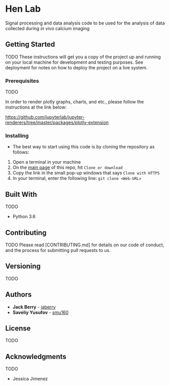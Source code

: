 # Hen Lab 

Signal processing and data analysis code to be used for the analysis of data collected during *in vivo* calcium imaging

## Getting Started

TODO
These instructions will get you a copy of the project up and running on your local machine for development and testing purposes. See deployment for notes on how to deploy the project on a live system.

### Prerequisites

TODO

In order to render plotly graphs, charts, and etc., please follow the instructions at the link below:

https://github.com/jupyterlab/jupyter-renderers/tree/master/packages/plotly-extension

### Installing

* The best way to start using this code is by cloning the repository as follows:

1. Open a terminal in your machine
2. On the [main page](https://github.com/jaberry/Hen_Lab) of this repo, hit `Clone or download`
3. Copy the link in the small pop-up windows that says `Clone with HTTPS`
4. In your terminal, enter the following line: `git clone <Web-URL>`

## Built With

TODO
* Python 3.6

## Contributing

TODO
Please read [CONTRIBUTING.md] for details on our code of conduct, and the process for submitting pull requests to us.

## Versioning

TODO

## Authors

* **Jack Berry** - [jaberry](https://github.com/jaberry)
* **Saveliy Yusufov** - [smu160](https://github.com/smu160)

## License

TODO

## Acknowledgments

TODO

* Jessica Jimenez 
